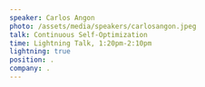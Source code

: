 ```yaml
---
speaker: Carlos Angon
photo: /assets/media/speakers/carlosangon.jpeg
talk: Continuous Self-Optimization
time: Lightning Talk, 1:20pm-2:10pm
lightning: true
position: .
company: .
---
```

